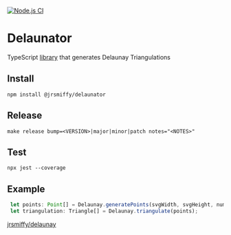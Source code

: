  [![Node.js CI](https://github.com/JRSmiffy/delaunator/actions/workflows/main.yaml/badge.svg)](https://github.com/JRSmiffy/delaunator/actions/workflows/main.yaml)
 
 # Delaunator
TypeScript [library](https://www.npmjs.com/package/@jrsmiffy/delaunator) that generates Delaunay Triangulations <br>

## Install
`npm install @jrsmiffy/delaunator`

## Release
`make release bump=<VERSION>|major|minor|patch notes="<NOTES>"`

## Test
`npx jest --coverage`

## Example
```typescript
 let points: Point[] = Delaunay.generatePoints(svgWidth, svgHeight, numberOfPoints);
 let triangulation: Triangle[] = Delaunay.triangulate(points);
```
[jrsmiffy/delaunay](https://github.com/JRSmiffy/delaunay)